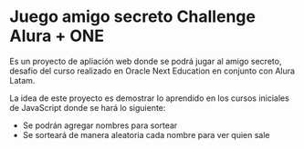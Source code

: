 # Juego amigo secreto Challenge Alura + ONE
Es un proyecto de apliación web donde se podrá jugar al amigo secreto, desafio del curso realizado en Oracle Next Education en conjunto con Alura Latam.

La idea de este proyecto es demostrar lo aprendido en los cursos iniciales de JavaScript donde se hará lo siguiente:
- Se podrán agregar nombres para sortear
- Se sorteará de manera aleatoria cada nombre para ver quien sale
